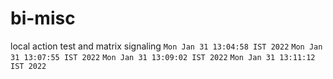 # bi-misc
local action test and matrix signaling
`Mon Jan 31 13:04:58 IST 2022`
`Mon Jan 31 13:07:55 IST 2022`
`Mon Jan 31 13:09:02 IST 2022`
`Mon Jan 31 13:11:12 IST 2022`
